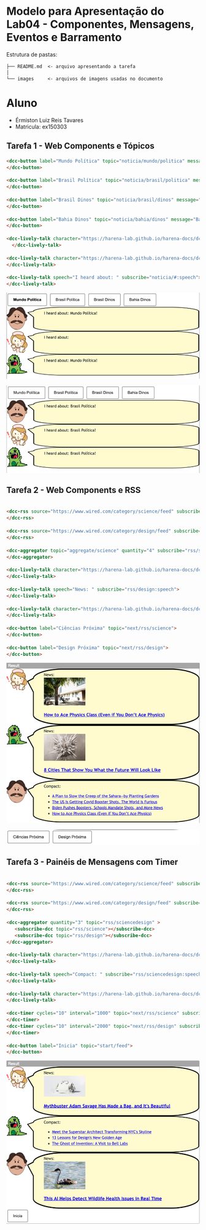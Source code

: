 # Modelo para Apresentação do Lab04 - Componentes, Mensagens, Eventos e Barramento

Estrutura de pastas:

~~~
├── README.md  <- arquivo apresentando a tarefa
│
└── images     <- arquivos de imagens usadas no documento
~~~

# Aluno
* Érmiston Luiz Reis Tavares
* Matricula: ex150303

## Tarefa 1 - Web Components e Tópicos

~~~html
<dcc-button label="Mundo Política" topic="noticia/mundo/politica" message="Mundo Política!">
</dcc-button>

<dcc-button label="Brasil Política" topic="noticia/brasil/politica" message="Brasil Política!">
</dcc-button>

<dcc-button label="Brasil Dinos" topic="noticia/brasil/dinos" message="Brasil Dinos!">
</dcc-button>

<dcc-button label="Bahia Dinos" topic="noticia/bahia/dinos" message="Bahia Dinos!">
</dcc-button>

<dcc-lively-talk character="https://harena-lab.github.io/harena-docs/dccs/tutorial/images/doctor.png" speech="I heard about: " subscribe="#/politica:speech">
  </dcc-lively-talk>

<dcc-lively-talk character="https://harena-lab.github.io/harena-docs/dccs/tutorial/images/nurse.png" speech="I heard about: " subscribe="noticia/brasil/#:speech">
</dcc-lively-talk>

<dcc-lively-talk speech="I heard about: " subscribe="noticia/#:speech">
</dcc-lively-talk>
~~~


![Composition Screenshot](images/dcc-composition-1.png)

![Composition Screenshot](images/dcc-composition-2.png)

## Tarefa 2 - Web Components e RSS

~~~html

<dcc-rss source="https://www.wired.com/category/science/feed" subscribe="next/rss/science:next" topic="rss/science">
</dcc-rss>

<dcc-rss source="https://www.wired.com/category/design/feed" subscribe="next/rss/design:next" topic="rss/design">
</dcc-rss>

<dcc-aggregator topic="aggregate/science" quantity="4" subscribe="rss/science">
</dcc-aggregator>

<dcc-lively-talk character="https://harena-lab.github.io/harena-docs/dccs/tutorial/images/nurse.png" speech="News: " subscribe="rss/science:speech">
</dcc-lively-talk>

<dcc-lively-talk speech="News: " subscribe="rss/design:speech">
</dcc-lively-talk>

<dcc-lively-talk character="https://harena-lab.github.io/harena-docs/dccs/tutorial/images/doctor.png" speech="Compact: " subscribe="aggregate/science:speech">
</dcc-lively-talk>

<dcc-button label="Ciências Próxima" topic="next/rss/science">
</dcc-button>

<dcc-button label="Design Próxima" topic="next/rss/design">
</dcc-button>
~~~


![RSS Screenshot parte 1](images/dcc-rss-1.png)

![RSS Screenshot parte 2](images/dcc-rss-2.png)

## Tarefa 3 - Painéis de Mensagens com Timer

~~~html

<dcc-rss source="https://www.wired.com/category/science/feed" subscribe="next/rss/science:next" topic="rss/science">
</dcc-rss>

<dcc-rss source="https://www.wired.com/category/design/feed" subscribe="next/rss/design:next" topic="rss/design">
</dcc-rss>

<dcc-aggregator quantity="3" topic="rss/sciencedesign" >
   <subscribe-dcc topic="rss/science"></subscribe-dcc>
   <subscribe-dcc topic="rss/design"></subscribe-dcc>
</dcc-aggregator>

<dcc-lively-talk character="https://harena-lab.github.io/harena-docs/dccs/tutorial/images/nurse.png" speech="News: " subscribe="rss/design:speech">
</dcc-lively-talk>

<dcc-lively-talk speech="Compact: " subscribe="rss/sciencedesign:speech">
</dcc-lively-talk>

<dcc-lively-talk character="https://harena-lab.github.io/harena-docs/dccs/tutorial/images/doctor.png" speech="News: " subscribe="rss/science:speech">
</dcc-lively-talk>

<dcc-timer cycles="10" interval="1000" topic="next/rss/science" subscribe="start/feed:start">
</dcc-timer>
<dcc-timer cycles="10" interval="2000" topic="next/rss/design" subscribe="start/feed:start">
</dcc-timer>

<dcc-button label="Inicia" topic="start/feed">
</dcc-button>

~~~


![RSS Screenshot](images/dcc-timer.png)


